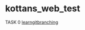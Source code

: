# kottans_web_test
TASK 0 [learngitbranching ](https://github.com/kidi911/kottans_web_test/blob/master/task_0/learngit.jpg/ "тут")
